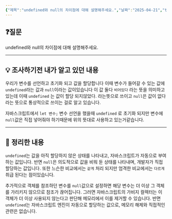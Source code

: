 ```yaml
---
{"제목":"undefined와 null의 차이점에 대해 설명해주세요.","날짜":"2025-04-21","tags":["매일메일","JavaScript"],"dg-publish":true,"permalink":"/매일메일/25년4월/undefined와 null의 차이점에 대해 설명해주세요./","dgPassFrontmatter":true,"created":"2025-04-24T01:48:49.932+09:00","updated":"2025-04-25T07:04:59.089+09:00"}
---
```


## ❓질문

undefined와 null의 차이점에 대해 설명해주세요.

---
## 💡 조사하기전 내가 알고 있던 내용

우리가 변수를 선언하고 초기화 되고 값을 할당합니다
이때 변수가 들어갈 수 있는 값에 `undefined`라는 값과 `null`이라는 값이있습니다
이 값 둘다 `비어있다` 라는 뜻을 의미하고있는데 이때 `undefined` 는 값이 할당 되지않았다. 라는뜻으로 쓰이고 `null`은 값이 없다 라는 뜻으로 통상적으로 쓰이는 걸로 알고 있습니다.

자바스크립트에서 `let 변수;` 변수 선언을 했을때 `undefined` 로 초기화 되지만 
변수에 `null`값은 직접 넣어줘야 하기때문에 위의 뜻대로 사용하고 있는거같습니다.

---
## 🏫 정리한 내용

`undefined`는 값을 아직 할당하지 않은 상태를 나타내고, 자바스크립트가 자동으로 부여하는 값입니다.
반면 `null`은 의도적으로 값을 비워 둔 상태를 나타내며, 개발자가 직접 할당하는 값입니다. 또한 느슨한 비교에서는 `같게` 처리 되지만 엄격한 비교에서는 `다르게` 취급 된다는 점이있습니다.

추가적으로 객체를 참조하던 변수를 `null`값으로 설정하면 해당 변수는 더 이상 그 객체를 가리키지 않으므로 참조가 끊어집니다. 그러면 자바스크립트의 가비지 컬렉터는 이 객체가 더 이상 사용되지 않는다고 판단해 메모리에서 이를 제거할 수 있습니다.
반면 `undefined`는 자바스크립트 엔진이 자동으로 할당하는 값으로, 메모리 해제와 직접적인 관련은 없습니다.